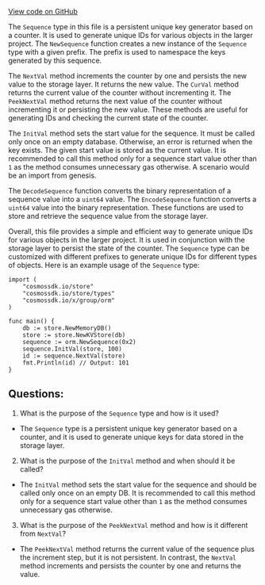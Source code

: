 [View code on GitHub](https://github.com/cosmos/cosmos-sdk/blob/main/x/group/internal/orm/sequence.go)

The `Sequence` type in this file is a persistent unique key generator based on a counter. It is used to generate unique IDs for various objects in the larger project. The `NewSequence` function creates a new instance of the `Sequence` type with a given prefix. The prefix is used to namespace the keys generated by this sequence.

The `NextVal` method increments the counter by one and persists the new value to the storage layer. It returns the new value. The `CurVal` method returns the current value of the counter without incrementing it. The `PeekNextVal` method returns the next value of the counter without incrementing it or persisting the new value. These methods are useful for generating IDs and checking the current state of the counter.

The `InitVal` method sets the start value for the sequence. It must be called only once on an empty database. Otherwise, an error is returned when the key exists. The given start value is stored as the current value. It is recommended to call this method only for a sequence start value other than `1` as the method consumes unnecessary gas otherwise. A scenario would be an import from genesis.

The `DecodeSequence` function converts the binary representation of a sequence value into a `uint64` value. The `EncodeSequence` function converts a `uint64` value into the binary representation. These functions are used to store and retrieve the sequence value from the storage layer.

Overall, this file provides a simple and efficient way to generate unique IDs for various objects in the larger project. It is used in conjunction with the storage layer to persist the state of the counter. The `Sequence` type can be customized with different prefixes to generate unique IDs for different types of objects. Here is an example usage of the `Sequence` type:

```
import (
    "cosmossdk.io/store"
    "cosmossdk.io/store/types"
    "cosmossdk.io/x/group/orm"
)

func main() {
    db := store.NewMemoryDB()
    store := store.NewKVStore(db)
    sequence := orm.NewSequence(0x2)
    sequence.InitVal(store, 100)
    id := sequence.NextVal(store)
    fmt.Println(id) // Output: 101
}
```
## Questions: 
 1. What is the purpose of the `Sequence` type and how is it used?
- The `Sequence` type is a persistent unique key generator based on a counter, and it is used to generate unique keys for data stored in the storage layer.
2. What is the purpose of the `InitVal` method and when should it be called?
- The `InitVal` method sets the start value for the sequence and should be called only once on an empty DB. It is recommended to call this method only for a sequence start value other than `1` as the method consumes unnecessary gas otherwise.
3. What is the purpose of the `PeekNextVal` method and how is it different from `NextVal`?
- The `PeekNextVal` method returns the current value of the sequence plus the increment step, but it is not persistent. In contrast, the `NextVal` method increments and persists the counter by one and returns the value.